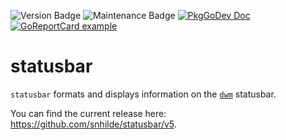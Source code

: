 ![Version Badge](https://img.shields.io/badge/Version-5.2.2-informational)
![Maintenance Badge](https://img.shields.io/badge/Maintained-yes-success)
[![PkgGoDev Doc](https://pkg.go.dev/badge/github.com/snhilde/statusbar/v5)](https://pkg.go.dev/github.com/snhilde/statusbar/v5)
[![GoReportCard example](https://goreportcard.com/badge/github.com/snhilde/statusbar/v5)](https://goreportcard.com/report/github.com/snhilde/statusbar/v5)


# statusbar
`statusbar` formats and displays information on the [`dwm`](https://dwm.suckless.org/) statusbar.

You can find the current release here: https://github.com/snhilde/statusbar/v5.
